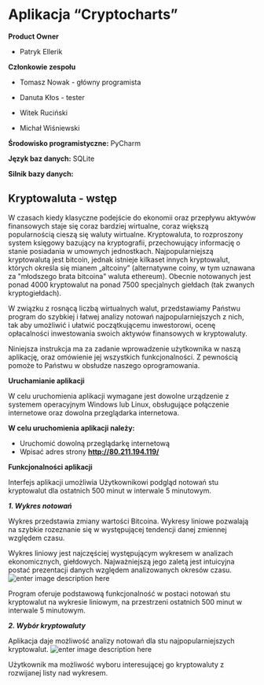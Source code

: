 Aplikacja “Cryptocharts”
=============================
**Product Owner**

-   Patryk Ellerik
    

**Członkowie zespołu**

-   Tomasz Nowak - główny programista
    
-   Danuta Kłos - tester
    
-   Witek Ruciński
    
-   Michał Wiśniewski
    

**Środowisko programistyczne:** PyCharm

**Język baz danych:** SQLite

**Silnik bazy danych:**
  

## Kryptowaluta - wstęp



W czasach kiedy klasyczne podejście do ekonomii oraz przepływu aktywów finansowych staje się coraz bardziej wirtualne, coraz większą popularnością cieszą się waluty wirtualne. Kryptowaluta, to rozproszony system księgowy bazujący na kryptografii, przechowujący informację o stanie posiadania w umownych jednostkach. Najpopularniejszą kryptowalutą jest bitcoin, jednak istnieje kilkaset innych kryptowalut, których określa się mianem „altcoiny” (alternatywne coiny, w tym uznawana za "młodszego brata bitcoina" waluta ethereum). Obecnie notowanych jest ponad 4000 kryptowalut na ponad 7500 specjalnych giełdach (tak zwanych kryptogiełdach).

W związku z rosnącą liczbą wirtualnych walut, przedstawiamy Państwu program do szybkiej i łatwej analizy notowań najpopularniejszych z nich, tak aby umożliwić i ułatwić początkującemu inwestorowi, ocenę opłacalności inwestowania swoich aktywów finansowych w kryptowaluty.

Niniejsza instrukcja ma za zadanie wprowadzenie użytkownika w naszą aplikację, oraz omówienie jej wszystkich funkcjonalności. Z pewnością pomoże to Państwu w obsłudze naszego oprogramowania.

  


**Uruchamianie aplikacji**

W celu uruchomienia aplikacji wymagane jest dowolne urządzenie z systemem operacyjnym Windows lub Linux, obsługujące połączenie internetowe oraz dowolna przeglądarka internetowa.

  

**W celu uruchomienia aplikacji należy:**

 - Uruchomić dowolną przeglądarkę internetową
 - Wpisać adres strony **http://80.211.194.119/**

  

**Funkcjonalności aplikacji**

Interfejs aplikacji umożliwia Użytkownikowi podgląd notowań stu kryptowalut dla ostatnich 500 minut w interwale 5 minutowym.

  

***1.  Wykres notowań***
    

Wykres przedstawia zmiany wartości Bitcoina. Wykresy liniowe pozwalają na szybkie rozeznanie się w występującej tendencji danej zmiennej względem czasu.

Wykres liniowy jest najczęściej występującym wykresem w analizach ekonomicznych, giełdowych. Najważniejszą jego zaletą jest intuicyjna postać prezentacji danych względem analizowanych okresów czasu.
![enter image description here](https://lh3.googleusercontent.com/OVnmoKATql53_AdAaKHXhytFVoVJHSicHX38HIMTWMCC2VcWOjj0PuU83GncUtYfG_CTcF_GwUMJ)

Program oferuje podstawową funkcjonalność w postaci notowań stu kryptowalut na wykresie liniowym, na przestrzeni ostatnich 500 minut w interwale 5 minutowym.

***2.  Wybór kryptowaluty***

Aplikacja daje możliwość analizy notowań dla stu najpopularniejszych kryptowalut.
![enter image description here](https://lh3.googleusercontent.com/RAr_QK1rsTalHMxXPdH_fNiTIjXbRANpRT4-6MP67EiQR9GDmJamI6yjW256DG-ot5QHYpy1q2jN)

Użytkownik ma możliwość wyboru interesującej go kryptowaluty z rozwijanej listy nad wykresem.
